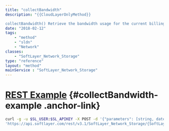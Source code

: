 ```yaml
---
title: "collectBandwidth"
description: "{{CloudLayerOnlyMethod}} 

collectBandwidth() Retrieve the bandwidth usage for the current billing cycle. "
date: "2018-02-12"
tags:
    - "method"
    - "sldn"
    - "Network"
classes:
    - "SoftLayer_Network_Storage"
type: "reference"
layout: "method"
mainService : "SoftLayer_Network_Storage"
---
```


# [REST Example](#collectBandwidth-example) <a href="/article/rest/"><i class="fas fa-question"></i></a> {#collectBandwidth-example .anchor-link} 
```bash
curl -g -u $SL_USER:$SL_APIKEY -X POST -d '{"parameters": [string, dateTime, dateTime]}' \
'https://api.softlayer.com/rest/v3.1/SoftLayer_Network_Storage/{SoftLayer_Network_StorageID}/collectBandwidth'
```
